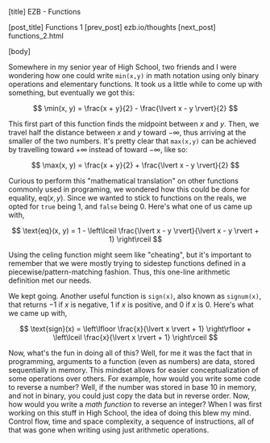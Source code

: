 [title] EZB - Functions

[post_title] Functions 1
[prev_post] ezb.io/thoughts
[next_post] functions_2.html

[body]

Somewhere in my senior year of High School, two friends and I were
wondering how one could write `min(x,y)` in math
notation using only binary operations and elementary functions. It took
us a little while to come up with something, but eventually we got this:

$$ \min(x, y) = \frac{x + y}{2} - \frac{\lvert x - y \rvert}{2} $$

This first part of this function finds the midpoint between $x$ and $y$.
Then, we travel half the distance between $x$ and $y$ toward $-\infty$, thus
arriving at the smaller of the two numbers. It's pretty clear that
`max(x,y)` can be achieved by travelling toward
$+\infty$ instead of toward $-\infty$, like so:

$$ \max(x, y) = \frac{x + y}{2} + \frac{\lvert x - y \rvert}{2} $$

Curious to perform this "mathematical translation" on other
functions commonly used in programing, we wondered how this could be done
for equality, $\text{eq}(x,y)$.  Since we wanted to stick to functions on
the reals, we opted for `true` being $1$, and
`false` being $0$. Here's what one of us came up with,

$$ \text{eq}(x, y) = 1 - \left\lceil \frac{\lvert x - y \rvert}{\lvert x - y \rvert + 1} \right\rceil $$

Using the celing function might seem like "cheating", but
it's important to remember that we were mostly trying to sidestep
functions defined in a piecewise/pattern-matching fashion. Thus, this
one-line arithmetic definition met our needs.


We kept going. Another useful function is `sign(x)`,
also known as `signum(x)`, that returns $-1$ if $x$ is
negative, $1$ if $x$ is positive, and $0$ if $x$ is $0$. Here's what we
came up with,

$$ \text{sign}(x) = \left\lfloor \frac{x}{\lvert x \rvert + 1} \right\rfloor +
    \left\lceil \frac{x}{\lvert x \rvert + 1} \right\rceil $$

Now, what's the fun in doing all of this? Well, for me it was the fact
that in programming, arguments to a function (even as numbers) are
data, stored sequentially in memory. This mindset allows for easier
conceptualization of some operations over others. For example, how would
you write some code to reverse a number? Well, if the number was stored
in base 10 in memory, and not in binary, you could just copy the data
but in reverse order. Now, how would you write a *math function* to
reverse an integer? When I was first working on this stuff in High
School, the idea of doing this blew my mind. Control flow, time and
space complexity, a sequence of instructions, all of that was gone when
writing using just arithmetic operations.
